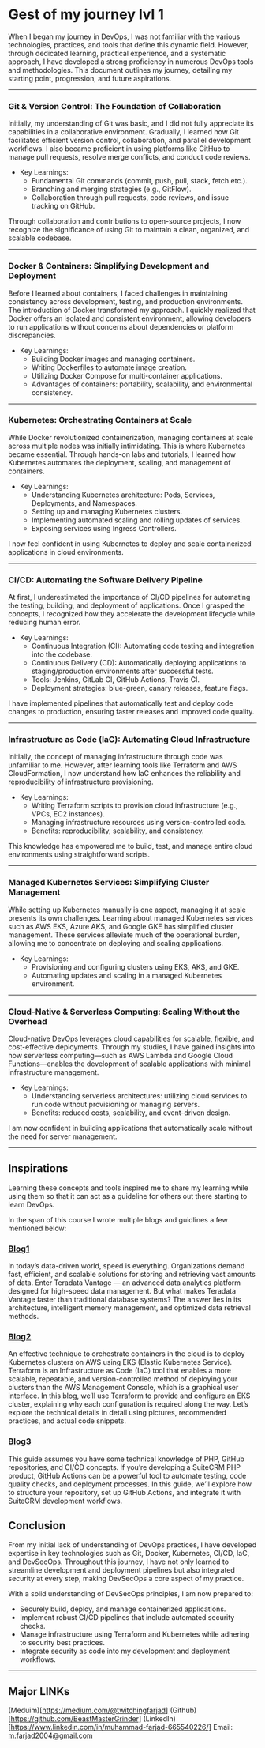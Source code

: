 # Gest of my journey lvl 1

When I began my journey in DevOps, I was not familiar with the various technologies, practices, and tools that define this dynamic field. However, through dedicated learning, practical experience, and a systematic approach, I have developed a strong proficiency in numerous DevOps tools and methodologies. This document outlines my journey, detailing my starting point, progression, and future aspirations.

---

### Git & Version Control: The Foundation of Collaboration

Initially, my understanding of Git was basic, and I did not fully appreciate its capabilities in a collaborative environment. Gradually, I learned how Git facilitates efficient version control, collaboration, and parallel development workflows. I also became proficient in using platforms like GitHub to manage pull requests, resolve merge conflicts, and conduct code reviews.

- Key Learnings:
  - Fundamental Git commands (commit, push, pull, stack, fetch etc.).
  - Branching and merging strategies (e.g., GitFlow).
  - Collaboration through pull requests, code reviews, and issue tracking on GitHub.

Through collaboration and contributions to open-source projects, I now recognize the significance of using Git to maintain a clean, organized, and scalable codebase.

---

### Docker & Containers: Simplifying Development and Deployment

Before I learned about containers, I faced challenges in maintaining consistency across development, testing, and production environments. The introduction of Docker transformed my approach. I quickly realized that Docker offers an isolated and consistent environment, allowing developers to run applications without concerns about dependencies or platform discrepancies.

- Key Learnings:
  - Building Docker images and managing containers.
  - Writing Dockerfiles to automate image creation.
  - Utilizing Docker Compose for multi-container applications.
  - Advantages of containers: portability, scalability, and environmental consistency.

---

### Kubernetes: Orchestrating Containers at Scale

While Docker revolutionized containerization, managing containers at scale across multiple nodes was initially intimidating. This is where Kubernetes became essential. Through hands-on labs and tutorials, I learned how Kubernetes automates the deployment, scaling, and management of containers.

- Key Learnings:
  - Understanding Kubernetes architecture: Pods, Services, Deployments, and Namespaces.
  - Setting up and managing Kubernetes clusters.
  - Implementing automated scaling and rolling updates of services.
  - Exposing services using Ingress Controllers.

I now feel confident in using Kubernetes to deploy and scale containerized applications in cloud environments.

---

### CI/CD: Automating the Software Delivery Pipeline

At first, I underestimated the importance of CI/CD pipelines for automating the testing, building, and deployment of applications. Once I grasped the concepts, I recognized how they accelerate the development lifecycle while reducing human error.

- Key Learnings:
  - Continuous Integration (CI): Automating code testing and integration into the codebase.
  - Continuous Delivery (CD): Automatically deploying applications to staging/production environments after successful tests.
  - Tools: Jenkins, GitLab CI, GitHub Actions, Travis CI.
  - Deployment strategies: blue-green, canary releases, feature flags.

I have implemented pipelines that automatically test and deploy code changes to production, ensuring faster releases and improved code quality.

---

### Infrastructure as Code (IaC): Automating Cloud Infrastructure

Initially, the concept of managing infrastructure through code was unfamiliar to me. However, after learning tools like Terraform and AWS CloudFormation, I now understand how IaC enhances the reliability and reproducibility of infrastructure provisioning.

- Key Learnings:
  - Writing Terraform scripts to provision cloud infrastructure (e.g., VPCs, EC2 instances).
  - Managing infrastructure resources using version-controlled code.
  - Benefits: reproducibility, scalability, and consistency.

This knowledge has empowered me to build, test, and manage entire cloud environments using straightforward scripts.

---

### Managed Kubernetes Services: Simplifying Cluster Management

While setting up Kubernetes manually is one aspect, managing it at scale presents its own challenges. Learning about managed Kubernetes services such as AWS EKS, Azure AKS, and Google GKE has simplified cluster management. These services alleviate much of the operational burden, allowing me to concentrate on deploying and scaling applications.

- Key Learnings:
  - Provisioning and configuring clusters using EKS, AKS, and GKE.
  - Automating updates and scaling in a managed Kubernetes environment.


---

### Cloud-Native & Serverless Computing: Scaling Without the Overhead

Cloud-native DevOps leverages cloud capabilities for scalable, flexible, and cost-effective deployments. Through my studies, I have gained insights into how serverless computing—such as AWS Lambda and Google Cloud Functions—enables the development of scalable applications with minimal infrastructure management.

- Key Learnings:
  - Understanding serverless architectures: utilizing cloud services to run code without provisioning or managing servers.
  - Benefits: reduced costs, scalability, and event-driven design.

I am now confident in building applications that automatically scale without the need for server management.

---

## Inspirations

Learning these concepts and tools inspired me to share my learning while using them so that it can act as a guideline for others out there starting to learn DevOps.

In the span of this course I wrote multiple blogs and guidlines a few mentioned below:

### [Blog1](https://medium.com/@twitchingfarjad/unleashing-the-speed-of-teradata-vantage-architecture-features-and-why-its-fast-a6fc5a7bc228)

In today’s data-driven world, speed is everything. Organizations demand fast, efficient, and scalable solutions for storing and retrieving vast amounts of data. Enter Teradata Vantage — an advanced data analytics platform designed for high-speed data management. But what makes Teradata Vantage faster than traditional database systems? The answer lies in its architecture, intelligent memory management, and optimized data retrieval methods.

### [Blog2](https://medium.com/@twitchingfarjad/setting-up-aws-eks-with-terraform-a-step-by-step-guide-for-developers-by-developer-9655f38b8f85)

An effective technique to orchestrate containers in the cloud is to deploy Kubernetes clusters on AWS using EKS (Elastic Kubernetes Service). Terraform is an Infrastructure as Code (IaC) tool that enables a more scalable, repeatable, and version-controlled method of deploying your clusters than the AWS Management Console, which is a graphical user interface.
In this blog, we’ll use Terraform to provide and configure an EKS cluster, explaining why each configuration is required along the way. Let’s explore the technical details in detail using pictures, recommended practices, and actual code snippets.

### [Blog3](https://medium.com/@twitchingfarjad/a-guide-to-setting-up-github-actions-for-a-suitecrm-php-product-38e856005f75)

This guide assumes you have some technical knowledge of PHP, GitHub repositories, and CI/CD concepts. If you’re developing a SuiteCRM PHP product, GitHub Actions can be a powerful tool to automate testing, code quality checks, and deployment processes. In this guide, we’ll explore how to structure your repository, set up GitHub Actions, and integrate it with SuiteCRM development workflows.



## Conclusion

From my initial lack of understanding of DevOps practices, I have developed expertise in key technologies such as Git, Docker, Kubernetes, CI/CD, IaC, and DevSecOps. Throughout this journey, I have not only learned to streamline development and deployment pipelines but also integrated security at every step, making DevSecOps a core aspect of my practice.

With a solid understanding of DevSecOps principles, I am now prepared to:
- Securely build, deploy, and manage containerized applications.
- Implement robust CI/CD pipelines that include automated security checks.
- Manage infrastructure using Terraform and Kubernetes while adhering to security best practices.
- Integrate security as code into my development and deployment workflows.

---

## Major LINKs
(Meduim)[https://medium.com/@twitchingfarjad]
(Github)[https://github.com/BeastMasterGrinder]
(LinkedIn)[https://www.linkedin.com/in/muhammad-farjad-665540226/]
Email: m.farjad2004@gmail.com